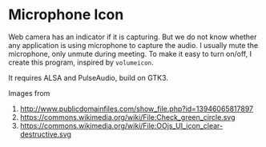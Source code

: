 # Microphone Icon

Web camera has an indicator if it is capturing.
But we do not know whether any application is using microphone to capture the audio.
I usually mute the microphone, only unmute during meeting.
To make it easy to turn on/off, I create this program, inspired by `volumeicon`.

It requires ALSA and PulseAudio, build on GTK3.

Images from

1. http://www.publicdomainfiles.com/show_file.php?id=13946065817897
2. https://commons.wikimedia.org/wiki/File:Check_green_circle.svg
3. https://commons.wikimedia.org/wiki/File:OOjs_UI_icon_clear-destructive.svg
